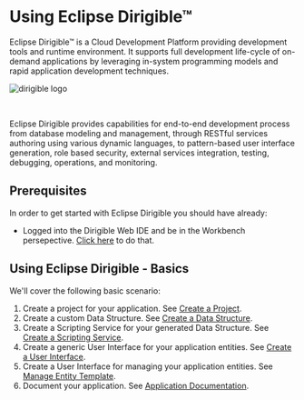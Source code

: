 # Using Eclipse Dirigible™

Eclipse Dirigible™ is a Cloud Development Platform providing development tools and runtime environment. It supports full development life-cycle of on-demand applications by leveraging in-system programming models and rapid application development techniques.

![dirigible logo][dirigible_logo]

<br>

Eclipse Dirigible provides capabilities for end-to-end development process from database modeling and management, through RESTful services authoring using various dynamic languages, to pattern-based user interface generation, role based security, external services integration, testing, debugging, operations, and monitoring.

## Prerequisites

In order to get started with Eclipse Dirigible you should have already:

* Logged into the Dirigible Web IDE and be in the Workbench persepective. [Click here][1] to do that.

## Using Eclipse Dirigible - Basics

We'll cover the following basic scenario:

1. Create a project for your application. See [Create a Project][2].
2. Create a custom Data Structure. See [Create a Data Structure][3].
3. Create a Scripting Service for your generated Data Structure. See [Create a Scripting Service][4].
4. Create a generic User Interface for your application entities. See [Create a User Interface][5].
5. Create a User Interface for managing your application entities. See [Manage Entity Template][6].
6. Document your application. See [Application Documentation][7].


[1]: http://dirigible.eclipse.org/
[2]: https://github.com/dirigiblelabs/curriculum/tree/master/NikolayMateev/WrittenDocumentation/Dirigible-Basics/ProjectCreation.md
[3]: https://github.com/dirigiblelabs/curriculum/tree/master/NikolayMateev/WrittenDocumentation/Dirigible-Basics/DataStructures.md
[4]: https://github.com/dirigiblelabs/curriculum/tree/master/NikolayMateev/WrittenDocumentation/Dirigible-Basics/ScriptingServices.md
[5]: https://github.com/dirigiblelabs/curriculum/tree/master/NikolayMateev/WrittenDocumentation/Dirigible-Basics/UserInterfaces.md
[6]: https://github.com/dirigiblelabs/curriculum/tree/master/NikolayMateev/WrittenDocumentation/Dirigible-Basics/ManagingEntityTemplates.md
[7]: https://github.com/dirigiblelabs/curriculum/tree/master/NikolayMateev/WrittenDocumentation/Dirigible-Basics/ApplicationDocumentation.md

[dirigible_logo]: https://github.com/dirigiblelabs/curriculum/tree/master/NikolayMateev/WrittenDocumentation/images/dirigible-logo-symbol.png

